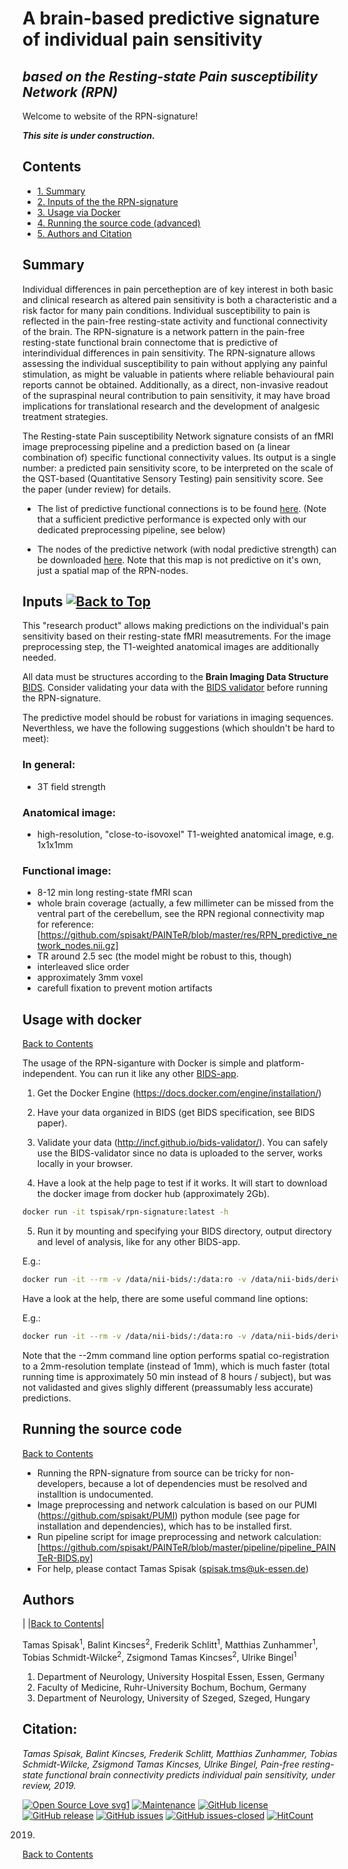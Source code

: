 # A brain-based predictive signature of individual pain sensitivity
## *based on the Resting-state Pain susceptibility Network (RPN)*

Welcome to website of the RPN-signature!

**_This site is under construction._**

## Contents
* [1. Summary](#summary)
* [2. Inputs of the the RPN-signature](#inputs)
* [3. Usage via Docker](#usage-with-docker)
* [4. Running the source code (advanced)](#running-the-source-code)
* [5. Authors and Citation](#authors)

## Summary
Individual differences in pain percetheption are of key interest in both basic and clinical research as altered pain sensitivity is both a characteristic and a risk factor for many pain conditions. Individual susceptibility to pain is reflected in the pain-free resting-state activity and functional connectivity of the brain.
The RPN-signature is a network pattern in the pain-free resting-state functional brain connectome that is predictive of interindividual differences in pain sensitivity.
The RPN-signature allows assessing the individual susceptibility to pain without applying any painful stimulation, as might be valuable in patients where reliable behavioural pain reports cannot be obtained. Additionally, as a direct, non-invasive readout of the supraspinal neural contribution to pain sensitivity, it may have broad implications for translational research and the development of analgesic treatment strategies.

The Resting-state Pain susceptibility Network signature consists of an fMRI image preprocessing pipeline and a prediction based on (a linear combination of) specific functional connectivity values. Its output is a single number: a predicted pain sensitivity score, to be interpreted on the scale of the QST-based (Quantitative Sensory Testing) pain sensitivity score. See the paper (under review) for details.

- The list of predictive functional connections is to be found [here](https://github.com/spisakt/PAINTeR/blob/master/res/predictive_connections.csv).
(Note that a sufficient predictive performance is expected only with our dedicated preprocessing pipeline, see below)

- The nodes of the predictive network (with nodal predictive strength) can be downloaded [here](https://github.com/spisakt/PAINTeR/blob/master/res/RPN_predictive_network_nodes.nii.gz). Note that this map is not predictive on it's own, just a spatial map of the RPN-nodes.

## Inputs [![Back to Top](https://iaibloggertips.files.wordpress.com/2014/05/e5406-back-to-top-button-for-blogger3-1.png)](#a-brain-based-predictive-signature-of-individual-pain-sensitivity)

This "research product" allows making predictions on the individual's pain sensitivity based on their resting-state fMRI measutrements. For the image preprocessing step, the T1-weighted anatomical images are additionally needed.

All data must be structures according to the **Brain Imaging Data Structure** [BIDS](http://bids.neuroimaging.io).
Consider validating your data with the [BIDS validator](https://bids-standard.github.io/bids-validator/) before running the RPN-signature.

The predictive model should be robust for variations in imaging sequences. Neverthless, we have the following suggestions (which shouldn't be hard to meet):

### In general:
- 3T field strength

### Anatomical image:
- high-resolution, "close-to-isovoxel" T1-weighted anatomical image, e.g. 1x1x1mm

### Functional image:
- 8-12 min long resting-state fMRI scan
- whole brain coverage (actually, a few millimeter can be missed from the ventral part of the cerebellum, see the RPN regional connectivity map for reference: [https://github.com/spisakt/PAINTeR/blob/master/res/RPN_predictive_network_nodes.nii.gz]
- TR around 2.5 sec (the model might be robust to this, though)
- interleaved slice order
- approximately 3mm voxel
- carefull fixation to prevent motion artifacts

## Usage with docker
[Back to Contents](#contents)

The usage of the RPN-siganture with Docker is simple and platform-independent.
You can run it like any other [BIDS-app](http://bids-apps.neuroimaging.io/tutorial/).

1. Get the Docker Engine (https://docs.docker.com/engine/installation/)
2. Have your data organized in BIDS (get BIDS specification, see BIDS paper).
3. Validate your data (http://incf.github.io/bids-validator/). You can safely use the BIDS-validator since no data is uploaded to the server, works locally in your browser.

4. Have a look at the help page to test if it works.
It will start to download the docker image from docker hub (approximately 2Gb).
```bash
docker run -it tspisak/rpn-signature:latest -h
```

5. Run it by mounting and specifying your BIDS directory, output directory and level of analysis, like for any other BIDS-app.

E.g.:
```bash
docker run -it --rm -v /data/nii-bids/:/data:ro -v /data/nii-bids/derivatives:/out tspisak/rpn-signature:latest /data /out participant
```

Have a look at the help, there are some useful command line options:

E.g.:
```bash
docker run -it --rm -v /data/nii-bids/:/data:ro -v /data/nii-bids/derivatives:/out tspisak/rpn-signature:latest /data /out participant --participant_label  004 006 007 008 009 011 --mem_gb 10 --nthreads 7 --2mm
```

Note that the --2mm command line option performs spatial co-registration to a 2mm-resolution template (instead of 1mm), which is much faster (total running time is approximately 50 min instead of 8 hours / subject), but was not validasted and gives slighly different (preassumably less accurate) predictions.

## Running the source code
[Back to Contents](#contents)

- Running the RPN-signature from source can be tricky for non-developers, because a lot of dependencies must be resolved and installtion is undocumented.
- Image preprocessing and network calculation is based on our PUMI (https://github.com/spisakt/PUMI) python module (see page for installation and dependencies), which has to be installed first.
- Run pipeline script for image preprocessing and network calculation: [https://github.com/spisakt/PAINTeR/blob/master/pipeline/pipeline_PAINTeR-BIDS.py]
- For help, please contact Tamas Spisak (spisak.tms@uk-essen.de)

## Authors
| |[Back to Contents](#contents)|

Tamas Spisak<sup>1</sup>, Balint Kincses<sup>2</sup>, Frederik Schlitt<sup>1</sup>, Matthias Zunhammer<sup>1</sup>, Tobias Schmidt-Wilcke<sup>2</sup>, Zsigmond Tamas Kincses<sup>2</sup>, Ulrike Bingel<sup>1</sup>

1.	Department of Neurology, University Hospital Essen, Essen, Germany
2.	Faculty of Medicine, Ruhr-University Bochum, Bochum, Germany
3.	Department of Neurology, University of Szeged, Szeged, Hungary

## Citation:
_Tamas Spisak, Balint Kincses, Frederik Schlitt, Matthias Zunhammer, Tobias Schmidt-Wilcke, Zsigmond Tamas Kincses, Ulrike Bingel, Pain-free resting-state functional brain connectivity predicts individual pain sensitivity, under review, 2019._

[![Open Source Love svg1](https://badges.frapsoft.com/os/v1/open-source.svg?v=103)](https://github.com/spisakt/RPN-signature)
[![Maintenance](https://img.shields.io/badge/Maintained%3F-yes-green.svg)](https://github.com/spisakt/RPN-signature/graphs/commit-activity)
[![GitHub license](https://img.shields.io/github/license/spisakt/RPN-signature.svg)](https://github.com/spisakt/RPN-signature/blob/master/LICENSE)
[![GitHub release](https://img.shields.io/github/release/spisakt/RPN-signature.svg)](https://github.com/spisakt/RPN-signature/releases/)
[![GitHub issues](https://img.shields.io/github/issues/spisakt/RPN-signature.svg)](https://GitHub.com/spisakt/RPN-signature/issues/)
[![GitHub issues-closed](https://img.shields.io/github/issues-closed/spisakt/RPN-signature.svg)](https://GitHub.com/spisakt/RPN-signature/issues?q=is%3Aissue+is%3Aclosed)
[![HitCount](http://hits.dwyl.io/spisakt/RPN-signature.svg)](http://hits.dwyl.io/spisakt/RPN-signature)

2019.
[Back to Contents](#contents)
